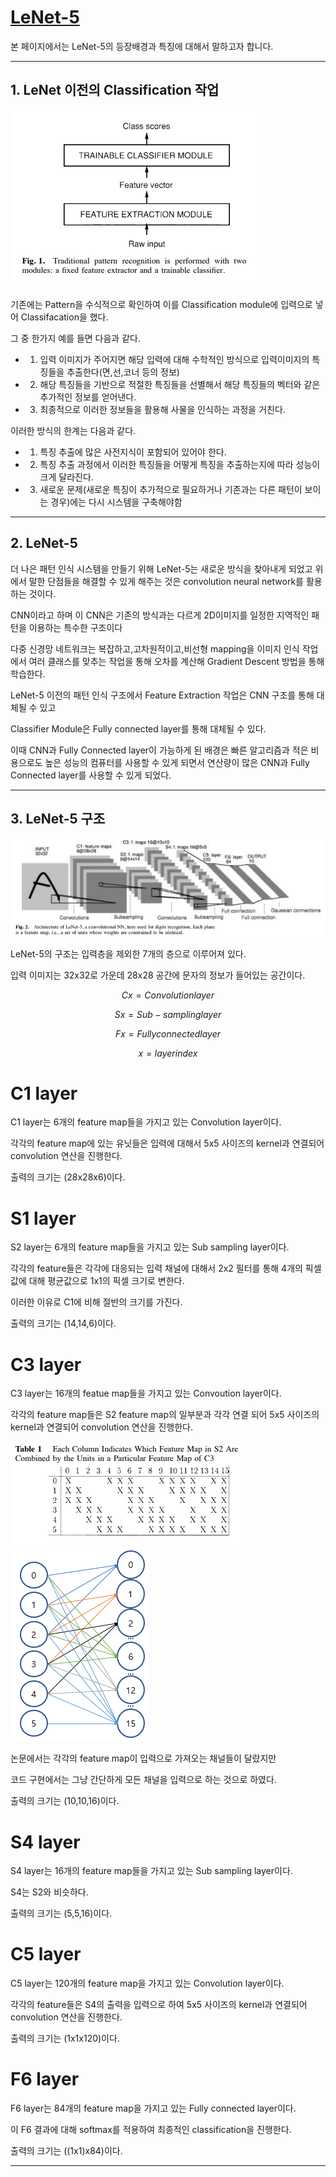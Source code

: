 # [LeNet-5](https://axon.cs.byu.edu/~martinez/classes/678/Papers/Convolution_nets.pdf)
본 페이지에서는 LeNet-5의 등장배경과 특징에 대해서 말하고자 합니다.

---
## 1. LeNet 이전의 Classification 작업

![1](./img/fig1.PNG)

기존에는 Pattern을 수식적으로 확인하여 이를 Classification module에 입력으로 넣어 Classifacation을 했다.

그 중 한가지 예를 들면 다음과 같다.

- 1. 입력 이미지가 주어지면 해당 입력에 대해 수학적인 방식으로 입력이미지의 특징들을 추출한다(면,선,코너 등의 정보)

- 2. 해당 특징들을 기반으로 적절한 특징들을 선별해서 해당 특징들의 벡터와 같은 추가적인 정보를 얻어낸다.

- 3. 최종적으로 이러한 정보들을 활용해 사물을 인식하는 과정을 거친다.

이러한 방식의 한계는 다음과 같다.

- 1. 특징 추출에 많은 사전지식이 포함되어 있어야 한다.

- 2. 특징 추출 과정에서 이러한 특징들을 어떻게 특징을 추출하는지에 따라 성능이 크게 달라진다.

- 3. 새로운 문제(새로운 특징이 추가적으로 필요하거나 기존과는 다른 패턴이 보이는 경우)에는 다시 시스템을 구축해야함

---
## 2. LeNet-5

더 나은 패턴 인식 시스템을 만들기 위해 LeNet-5는 새로운 방식을 찾아내게 되었고 위에서 말한 단점들을 해결할 수 있게 해주는 것은 convolution neural network를 활용하는 것이다.

CNN이라고 하며 이 CNN은 기존의 방식과는 다르게 2D이미지를 일정한 지역적인 패턴을 이용하는 특수한 구조이다

다중 신경망 네트워크는 복잡하고,고차원적이고,비선형 mapping을 이미지 인식 작업에서 여러 클래스를 맞추는 작업을 통해 오차를 계산해 Gradient Descent 방법을 통해 학습한다.

LeNet-5 이전의 패턴 인식 구조에서 Feature Extraction 작업은 CNN 구조를 통해 대체될 수 있고

Classifier Module은 Fully connected layer를 통해 대체될 수 있다.

이때 CNN과 Fully Connected layer이 가능하게 된 배경은 빠른 알고리즘과 적은 비용으로도 높은 성능의 컴퓨터를 사용할 수 있게 되면서 연산량이 많은 CNN과 Fully Connected layer를 사용할 수 있게 되었다.

---
## 3. LeNet-5 구조

![2](./img/fig2.PNG)

LeNet-5의 구조는 입력층을 제외한 7개의 층으로 이루어져 있다.

입력 이미지는 32x32로 가운데 28x28 공간에 문자의 정보가 들어있는 공간이다.

$$
Cx = {Convolution layer}
$$

$$
Sx = {Sub-sampling layer}
$$

$$
Fx = {Fully connected layer}
$$

$$
x = {layer index}
$$

# C1 layer
C1 layer는 6개의 feature map들을 가지고 있는 Convolution layer이다.

각각의 feature map에 있는 유닛들은 입력에 대해서 5x5 사이즈의 kernel과 연결되어 convolution 연산을 진행한다. 

출력의 크기는 (28x28x6)이다.

# S1 layer
S2 layer는 6개의 feature map들을 가지고 있는 Sub sampling layer이다.

각각의 feature들은 각각에 대응되는 입력 채널에 대해서 2x2 필터를 통해 4개의 픽셀 값에 대해 평균값으로 1x1의 픽셀 크기로 변한다.

이러한 이유로 C1에 비해 절반의 크기를 가진다.

출력의 크기는 (14,14,6)이다.

# C3 layer
C3 layer는 16개의 featue map들을 가지고 있는 Convoution layer이다.

각각의 feature map들은 S2 feature map의 일부분과 각각 연결 되어 5x5 사이즈의 kernel과 연결되어 convolution 연산을 진행한다.

![3](./img/table1.PNG)![4](./img/addition.PNG)

논문에서는 각각의 feature map이 입력으로 가져오는 채널들이 달랐지만

코드 구현에서는 그냥 간단하게 모든 채널을 입력으로 하는 것으로 하였다.

출력의 크기는 (10,10,16)이다.

# S4 layer

S4 layer는 16개의 feature map들을 가지고 있는 Sub sampling layer이다.

S4는 S2와 비슷하다.

출력의 크기는 (5,5,16)이다.

# C5 layer
C5 layer는 120개의 feature map을 가지고 있는 Convolution layer이다.

각각의 feature들은 S4의 출력을 입력으로 하여 5x5 사이즈의 kernel과 연결되어 convolution 연산을 진행한다.

출력의 크기는 (1x1x120)이다.

# F6 layer

F6 layer는 84개의 feature map을 가지고 있는 Fully connected layer이다.

이 F6 결과에 대해 softmax를 적용하여 최종적인 classification을 진행한다.

출력의 크기는 ((1x1)x84)이다.



---